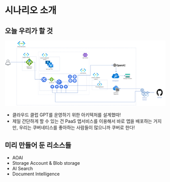 # 시나리오 소개

## 오늘 우리가 할 것

![real-archi](images/archi-real.png)

- 클라우드 클럽 GPT를 운영하기 위한 아키텍처를 설계했따!
- 제일 간단하게 할 수 있는 건 PaaS 앱서비스를 이용해서 바로 앱을 배포하는 거지만, 우리는 쿠버네티스를 좋아하는 사람들이 많으니까 쿠버로 한다!

## 미리 만들어 둔 리소스들

- AOAI
- Storage Account & Blob storage
- AI Search
- Document Intelligence